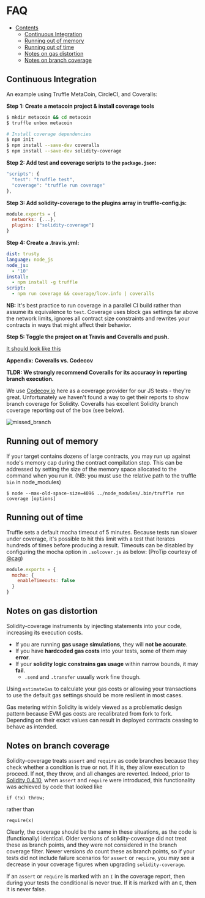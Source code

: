 # FAQ

- [Contents](#contents)
  * [Continuous Integration](#continuous-integration)
  * [Running out of memory](#running-out-of-memory)
  * [Running out of time](#running-out-of-time)
  * [Notes on gas distortion](#notes-on-gas-distortion)
  * [Notes on branch coverage](#notes-on-branch-coverage)

## Continuous Integration

An example using Truffle MetaCoin, CircleCI, and Coveralls:

**Step 1: Create a metacoin project & install coverage tools**

```bash
$ mkdir metacoin && cd metacoin
$ truffle unbox metacoin

# Install coverage dependencies
$ npm init
$ npm install --save-dev coveralls
$ npm install --save-dev solidity-coverage
```

**Step 2: Add test and coverage scripts to the `package.json`:**

```javascript
"scripts": {
  "test": "truffle test",
  "coverage": "truffle run coverage"
},
```

**Step 3: Add solidity-coverage to the plugins array in truffle-config.js:**

```javascript
module.exports = {
  networks: {...},
  plugins: ["solidity-coverage"]
}
```

**Step 4: Create a .travis.yml:**

```yml
dist: trusty
language: node_js
node_js:
  - '10'
install:
  - npm install -g truffle
script:
  - npm run coverage && coverage/lcov.info | coveralls
```
**NB:** It's best practice to run coverage in a parallel CI build rather than assume its
equivalence to `test`. Coverage uses block gas settings far above the network limits,
ignores all contract size constraints and rewrites your contracts in ways that might affect
their behavior.

**Step 5: Toggle the project on at Travis and Coveralls and push.**

[It should look like this][1]

**Appendix: Coveralls vs. Codecov**

**TLDR: We strongly recommend Coveralls for its accuracy in reporting branch execution.**

We use [Codecov.io][2] here as a coverage provider for our JS tests - they're great. Unfortunately we haven't found a way to get their reports to show branch coverage for Solidity. Coveralls has excellent Solidity branch coverage reporting out of the box (see below).

![missed_branch][3]


## Running out of memory

If your target contains dozens of large contracts, you may run up against node's memory cap during the
contract compilation step. This can be addressed by setting the size of the memory space allocated to the command
when you run it. (NB: you must use the relative path to the truffle `bin` in node_modules)
```
$ node --max-old-space-size=4096 ../node_modules/.bin/truffle run coverage [options]
```

## Running out of time

Truffle sets a default mocha timeout of 5 minutes. Because tests run slower under coverage, it's possible to hit this limit with a test that iterates hundreds of times before producing a result. Timeouts can be disabled by configuring the mocha option in `.solcover.js` as below: (ProTip courtesy of [@cag](https://github.com/cag))

```javascript
module.exports = {
  mocha: {
    enableTimeouts: false
  }
}
```

## Notes on gas distortion

Solidity-coverage instruments by injecting statements into your code, increasing its execution costs.

+ If you are running **gas usage simulations**, they will **not be accurate**.
+ If you have **hardcoded gas costs** into your tests, some of them may **error**.
+ If your **solidity logic constrains gas usage** within narrow bounds, it may **fail**. 
  + `.send` and `.transfer` usually work fine though.

Using `estimateGas` to calculate your gas costs or allowing your transactions to use the default gas
settings should be more resilient in most cases.

Gas metering within Solidity is widely viewed as a problematic design pattern because EVM gas costs are recalibrated from fork to fork. Depending on their exact values can result in deployed contracts ceasing to behave as intended.

## Notes on branch coverage

Solidity-coverage treats `assert` and `require` as code branches because they check whether a condition is true or not. If it is, they allow execution to proceed. If not, they throw, and all changes are reverted. Indeed, prior to [Solidity 0.4.10](https://github.com/ethereum/solidity/releases/tag/v0.4.10), when `assert` and `require` were introduced, this functionality was achieved by code that looked like

```
if (!x) throw;
```
rather than

```
require(x)
```

Clearly, the coverage should be the same in these situations, as the code is (functionally) identical. Older versions of solidity-coverage did not treat these as branch points, and they were not considered in the branch coverage filter. Newer versions *do* count these as branch points, so if your tests did not include failure scenarios for `assert` or `require`, you may see a decrease in your coverage figures when upgrading `solidity-coverage`.

If an `assert` or `require` is marked with an `I` in the coverage report, then during your tests the conditional is never true. If it is marked with an `E`, then it is never false.

[1]: https://coveralls.io/github/sc-forks/metacoin
[2]: https://codecov.io/ 
[3]: https://user-images.githubusercontent.com/7332026/28502310-6851f79c-6fa4-11e7-8c80-c8fd80808092.png
